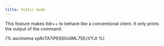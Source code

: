 ```yaml
---
title: Static mode
---
```

This feature makes tldr++ to behave like a conventional client. It only prints the output of the command.

{% asciinema vpRcTA7iPE6SIUdML75EcVYJt %}

